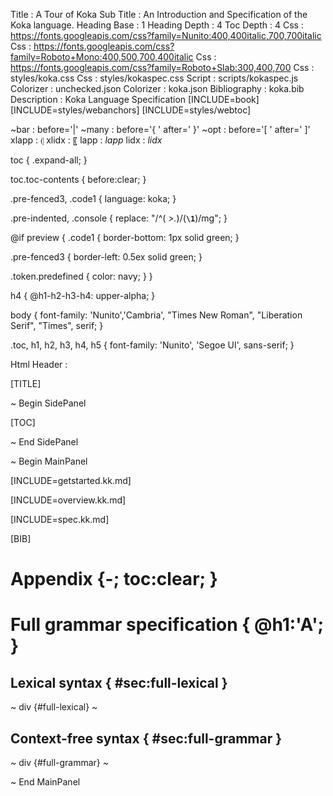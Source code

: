 Title         : A Tour of Koka
Sub Title     : An Introduction and Specification of the Koka language.
Heading Base  : 1
Heading Depth : 4
Toc Depth     : 4
Css           : https://fonts.googleapis.com/css?family=Nunito:400,400italic,700,700italic
Css           : https://fonts.googleapis.com/css?family=Roboto+Mono:400,500,700,400italic
Css           : https://fonts.googleapis.com/css?family=Roboto+Slab:300,400,700
Css           : styles/koka.css
Css           : styles/kokaspec.css 
Script        : scripts/kokaspec.js
Colorizer     : unchecked.json 
Colorizer     : koka.json
Bibliography  : koka.bib
Description   : Koka Language Specification
[INCLUDE=book]
[INCLUDE=styles/webanchors]
[INCLUDE=styles/webtoc]

~bar          : before='|' 
~many         : before='{ ' after=' }'
~opt          : before='[ ' after=' ]'
xlapp          : &#x2987;
xlidx          : &#12310;
lapp          : _lapp_
lidx          : _lidx_

toc {
  .expand-all;
}

toc.toc-contents {
  before:clear;
}

.pre-fenced3, .code1 {
  language: koka;
}

.pre-indented, .console {
  replace: "/^( *>.*)/\(**``\1``**\)/mg";
}

@if preview {
  .code1 {
    border-bottom: 1px solid green;
  }

  .pre-fenced3 {
    border-left: 0.5ex solid green; 
  }
  
  .token.predefined {
    color: navy;
  }
}

h4 {
  @h1-h2-h3-h4: upper-alpha;
}

body {
  font-family: 'Nunito','Cambria', "Times New Roman", "Liberation Serif", "Times", serif;
}

.toc, h1, h2, h3, h4, h5 {
  font-family: 'Nunito', 'Segoe UI', sans-serif;
}


Html Header   : 
  <!-- NO_CLICK_TRACKING -->
  <!--
    Copyright 2012-2016 Microsoft Corporation.
   
    This is free software; you can redistribute it and/or modify it under the
    terms of the Apache License, Version 2.0. A copy of the License can be
    found in the file "license.txt" at the root of this distribution.
  -->

[TITLE]

~ Begin SidePanel

[TOC]

~ End SidePanel

~ Begin MainPanel

[INCLUDE=getstarted.kk.md]

[INCLUDE=overview.kk.md]

[INCLUDE=spec.kk.md]

[BIB]

# Appendix {-; toc:clear; }

# Full grammar specification { @h1:'A'; } 

## Lexical syntax { #sec:full-lexical }

~ div {#full-lexical}
~ 

## Context-free syntax  { #sec:full-grammar }

~ div {#full-grammar}
~ 

~ End MainPanel
